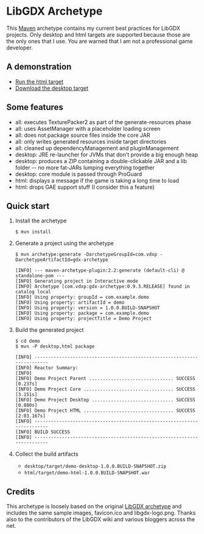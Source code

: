 # LibGDX Archetype

This [Maven](https://maven.apache.org/) archetype contains my current best practices for LibGDX projects. Only desktop and html targets are supported because those are the only ones that I use. You are warned that I am not a professional game developer.

## A demonstration

* [Run the html target](http://wrongcoder.github.io/gdx-archetype/demo/)
* [Download the desktop target](http://wrongcoder.github.io/gdx-archetype/demo/demo-desktop-1.0.0.BUILD-SNAPSHOT.zip)

## Some features

* all: executes TexturePacker2 as part of the generate-resources phase
* all: uses AssetManager with a placeholder loading screen
* all: does not package source files inside the core JAR
* all: only writes generated resources inside target directories
* all: cleaned up dependencyManagement and pluginManagement
* desktop: JRE re-launcher for JVMs that don't provide a big enough heap
* desktop: produces a ZIP containing a double-clickable JAR and a lib folder -- no more fat-JARs lumping everything together
* desktop: core module is passed through ProGuard
* html: displays a message if the game is taking a long time to load
* html: drops GAE support stuff (I consider this a feature)

## Quick start

1. Install the archetype

    ```shell
    $ mvn install
    ```
1. Generate a project using the archetype

    ```shell
    $ mvn archetype:generate -DarchetypeGroupId=com.vdxp -DarchetypeArtifactId=gdx-archetype

    [INFO] --- maven-archetype-plugin:2.2:generate (default-cli) @ standalone-pom ---
    [INFO] Generating project in Interactive mode
    [INFO] Archetype [com.vdxp:gdx-archetype:0.9.3.RELEASE] found in catalog local
    [INFO] Using property: groupId = com.example.demo
    [INFO] Using property: artifactId = demo
    [INFO] Using property: version = 1.0.0.BUILD-SNAPSHOT
    [INFO] Using property: package = com.example.demo
    [INFO] Using property: projectTitle = Demo Project
    ```

1. Build the generated project

    ```shell
    $ cd demo
    $ mvn -P desktop,html package

    [INFO] ------------------------------------------------------------------------
    [INFO] Reactor Summary:
    [INFO] 
    [INFO] Demo Project Parent ............................... SUCCESS [0.237s]
    [INFO] Demo Project Core ................................. SUCCESS [3.151s]
    [INFO] Demo Project Desktop .............................. SUCCESS [0.880s]
    [INFO] Demo Project HTML ................................. SUCCESS [2:03.167s]
    [INFO] ------------------------------------------------------------------------
    [INFO] BUILD SUCCESS
    [INFO] ------------------------------------------------------------------------
    ```

1. Collect the build artifacts
    * ```desktop/target/demo-desktop-1.0.0.BUILD-SNAPSHOT.zip```
    * ```html/target/demo-html-1.0.0.BUILD-SNAPSHOT.war```

## Credits

This archetype is loosely based on the original [LibGDX archetype](https://github.com/libgdx/libgdx-maven-archetype) and includes the same sample images, favicon.ico and libgdx-logo.png.  Thanks also to the contributors of the LibGDX wiki and various bloggers across the net.

